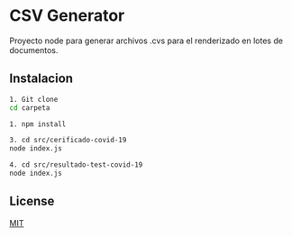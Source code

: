 # CSV Generator

Proyecto node para generar archivos .cvs para el renderizado en lotes de documentos.

## Instalacion


```bash
1. Git clone
cd carpeta
```

```bash
1. npm install
```

```bash
3. cd src/cerificado-covid-19 
node index.js
```
```bash
4. cd src/resultado-test-covid-19
node index.js
```

## License
[MIT](https://choosealicense.com/licenses/mit/)